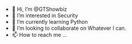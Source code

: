 - 👋 Hi, I’m @GTShowbiz
- 👀 I’m interested in Security
- 🌱 I’m currently learning Python
- 💞️ I’m looking to collaborate on Whatever I can.
- 📫 How to reach me ...

<!---
GTShowbiz/GTShowbiz is a ✨ special ✨ repository because its `README.md` (this file) appears on your GitHub profile.
You can click the Preview link to take a look at your changes.
--->
